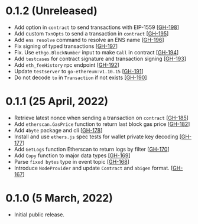 
# 0.1.2 (Unreleased)

- Add option in `contract` to send transactions with EIP-1559 [[GH-198](https://github.com/umbracle/ethgo/issues/198)]
- Add custom `TxnOpts` to send a transaction in `contract` [[GH-195](https://github.com/umbracle/ethgo/issues/195)]
- Add `ens resolve` command to resolve an ENS name [[GH-196](https://github.com/umbracle/ethgo/issues/196)]
- Fix signing of typed transactions [[GH-197](https://github.com/umbracle/ethgo/issues/197)]
- Fix. Use `ethgo.BlockNumber` input to make `Call` in contract [[GH-194](https://github.com/umbracle/ethgo/issues/194)]
- Add `testcases` for contract signature and transaction signing [[GH-193](https://github.com/umbracle/ethgo/issues/193)]
- Add `eth_feeHistory` rpc endpoint [[GH-192](https://github.com/umbracle/ethgo/issues/192)]
- Update `testserver` to `go-ethereum:v1.10.15` [[GH-191](https://github.com/umbracle/ethgo/issues/191)]
- Do not decode `to` in `Transaction` if not exists [[GH-190](https://github.com/umbracle/ethgo/issues/190)]

# 0.1.1 (25 April, 2022)

- Retrieve latest nonce when sending a transaction on `contract` [[GH-185](https://github.com/umbracle/ethgo/issues/185)]
- Add `etherscan.GasPrice` function to return last block gas price [[GH-182](https://github.com/umbracle/ethgo/issues/182)]
- Add `4byte` package and cli [[GH-178](https://github.com/umbracle/ethgo/issues/178)]
- Install and use `ethers.js` spec tests for wallet private key decoding [[GH-177](https://github.com/umbracle/ethgo/issues/177)]
- Add `GetLogs` function Etherscan to return logs by filter [[GH-170](https://github.com/umbracle/ethgo/issues/170)]
- Add `Copy` function to major data types [[GH-169](https://github.com/umbracle/ethgo/issues/169)]
- Parse `fixed bytes` type in event topic [[GH-168](https://github.com/umbracle/ethgo/issues/168)]
- Introduce `NodeProvider` and update `Contract` and `abigen` format. [[GH-167](https://github.com/umbracle/ethgo/issues/167)]

# 0.1.0 (5 March, 2022)

- Initial public release.
